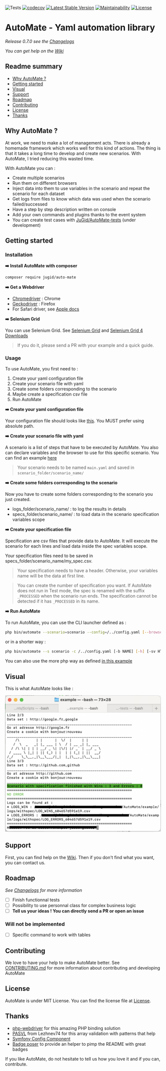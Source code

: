 ![Tests](https://github.com/JuGid/AutoMate/workflows/Tests/badge.svg) [![codecov](https://codecov.io/gh/JuGid/AutoMate/branch/master/graph/badge.svg?token=JK9IA306US)](https://codecov.io/gh/JuGid/AutoMate) [![Latest Stable Version](https://poser.pugx.org/jugid/auto-mate/v)](//packagist.org/packages/jugid/auto-mate) [![Maintainability](https://api.codeclimate.com/v1/badges/d802b8dd267eea5eb801/maintainability)](https://codeclimate.com/github/JuGid/AutoMate/maintainability) [![License](https://poser.pugx.org/jugid/auto-mate/license)](//packagist.org/packages/jugid/auto-mate)


# AutoMate - Yaml automation library
*Release 0.7.0 see the [Changelogs](CHANGELOG.md)*

*You can get help on the [Wiki](https://github.com/JuGid/AutoMate/wiki)*

## Readme summary
- [Why AutoMate ?](https://github.com/JuGid/AutoMate#why-automate-)
- [Getting started](https://github.com/JuGid/AutoMate#getting-started)
- [Visual](https://github.com/JuGid/AutoMate#visual)
- [Support](https://github.com/JuGid/AutoMate#support)
- [Roadmap](https://github.com/JuGid/AutoMate#roadmap)
- [Contributing](https://github.com/JuGid/AutoMate#contributing)
- [License](https://github.com/JuGid/AutoMate#license)
- [Thanks](https://github.com/JuGid/AutoMate#thanks)

## Why AutoMate ?

At work, we need to make a lot of management acts. There is already a homemade framework which works well for this kind of actions. The thing is that it takes a long time to develop and create new scenarios. With AutoMate, I tried reducing this wasted time.

With AutoMate you can :
- Create multiple scenarios
- Run them on different browsers
- Inject data into them to use variables in the scenario and repeat the scenario for each dataset
- Get logs from files to know which data was used when the scenario failed/successed
- Have a step by step description written on console
- Add your own commands and plugins thanks to the event system
- You can create test cases with [JuGid/AutoMate-tests](https://github.com/JuGid/AutoMate-tests) (under development)

## Getting started

### Installation 

**:arrow_right: Install AutoMate with composer**

```sh
composer require jugid/auto-mate
```

**:arrow_right: Get a Webdriver**

 - [Chromedriver](https://sites.google.com/a/chromium.org/chromedriver/downloads) : Chrome
 - [Geckodriver](https://github.com/mozilla/geckodriver/tree/v0.29.0) : Firefox
 - For Safari driver, see [Apple docs](https://developer.apple.com/documentation/webkit/testing_with_webdriver_in_safari)

**:arrow_right: Selenium Grid**

You can use Selenium Grid. See [Selenium Grid](https://www.selenium.dev/documentation/en/grid/) and [Selenium Grid 4 Downloads](https://www.selenium.dev/downloads/)

> If you do it, please send a PR with your example and a quick guide.

### Usage

To use AutoMate, you first need to :

1. Create your yaml configuration file
2. Create your scenario file with yaml
3. Create some folders corresponding to the scenario
4. Maybe create a specification csv file
5. Run AutoMate

**:arrow_right: Create your yaml configuration file**

Your configuration file should looks like [this](config/default-config.yaml). You MUST prefer using absolute path.

**:arrow_right: Create your scenario file with yaml**

A scenario is a list of steps that have to be executed by AutoMate. You also can declare variables and the browser to use for this specific scenario. You can find an example [here](example/scenario)

> Your scenario needs to be named `main.yaml` and saved in `scenario_folder/scenario_name/`

**:arrow_right: Create some folders corresponding to the scenario**

Now you have to create some folders corresponding to the scenario you just created.

* logs_folder/scenario_name/ : to log the results in details
* specs_folder/scenario_name/ : to load data in the scenario specification variables scope

**:arrow_right: Create your specification file**

Specification are csv files that provide data to AutoMate. It will execute the scenario for each lines and load data inside the spec variables scope.

Your specification files need to be saved in specs_folder/scenario_name/my_spec.csv.

> Your specification needs to have a header. Otherwise, your variables name will be the data at first line.

> You can create the number of specification you want. If AutoMate does not run in Test mode, the spec is renamed with the suffix `_PROCESSED` when the scenario run ends. The specification cannot be detected if it has `_PROCESSED` in its name.

**:arrow_right: Run AutoMate**

To run AutoMate, you can use the CLI launcher defined as :

```bash
php bin/automate --scenario=scenario --config=/../config.yaml [--browser=NAME] [--headless] [--server=HTTP_ADRESSE] [--testMode] [--specMode]
```
or in a shorter way :

```bash 
php bin/automate --s scenario -c /../config.yaml [-b NAME] [-h] [-sv HTTP_ADRESSE] [-t] [-sm]
```

You can also use the more php way as defined [in this example](https://github.com/JuGid/AutoMate/blob/master/example/example.php)

## Visual

This is what AutoMate looks like :

![AutoMate Screenshot](.github/images/screen_automate.png)

## Support

First, you can find help on the [Wiki](https://github.com/JuGid/AutoMate/wiki). Then if you don't find what you want, you can contact us.

## Roadmap
*See [Changelogs](CHANGELOG.md) for more information*

- [ ] Finish functionnal tests
- [ ] Possibility to use personnal class for complex business logic
- [ ] **Tell us your ideas ! You can directly send a PR or open an issue**

### Will not be implemented

- [ ] Specific command to work with tables

## Contributing

We love to have your help to make AutoMate better. 
See [CONTRIBUTING.md](.github/CONTRIBUTING.md) for more information about contributing and developing AutoMate

## License

AutoMate is under MIT License. You can find the license file at [License](LICENSE). 

## Thanks

 - [php-webdriver](https://github.com/php-webdriver/php-webdriver) for this amazing PHP binding solution
 - [PASVL](https://github.com/lezhnev74/pasvl) from Lezhnev74 for this array validation with patterns that help
 - [Symfony Config Component](https://github.com/symfony/config)
 - [Badge poser](https://poser.pugx.org) to provide an helper to pimp the README with great badges

 If you like AutoMate, do not hesitate to tell us how you love it and if you can, contribute.
